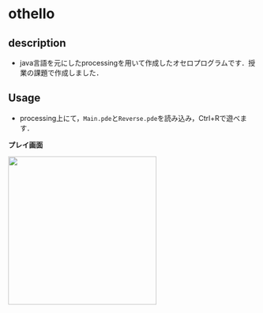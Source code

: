 # othello
## description
- java言語を元にしたprocessingを用いて作成したオセロプログラムです．授業の課題で作成しました．

## Usage
- processing上にて，`Main.pde`と`Reverse.pde`を読み込み，Ctrl+Rで遊べます．

**プレイ画面**

<img src="/Users/seiichi/Desktop/a.png" width=300>
